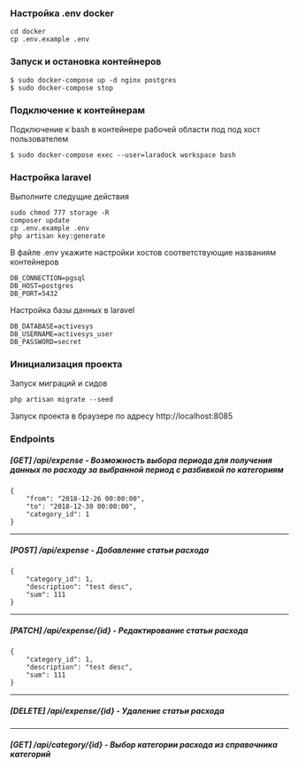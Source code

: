 ### Настройка .env docker
```
cd docker
cp .env.example .env
```

### Запуск и остановка контейнеров
```
$ sudo docker-compose up -d nginx postgres
$ sudo docker-compose stop
```

### Подключение к контейнерам
Подключение к bash в контейнере рабочей области под под хост пользователем 
```
$ sudo docker-compose exec --user=laradock workspace bash
```

### Настройка laravel
Выполните следущие действия
```
sudo chmod 777 storage -R
composer update
cp .env.example .env
php artisan key:generate
```
В файле .env укажите настройки хостов соответствующие названиям контейнеров
```
DB_CONNECTION=pgsql
DB_HOST=postgres
DB_PORT=5432
```

Настройка базы данных в laravel
```
DB_DATABASE=activesys
DB_USERNAME=activesys_user
DB_PASSWORD=secret
```

### Инициализация проекта

Запуск миграций и сидов
```
php artisan migrate --seed
```

Запуск проекта в браузере по адресу http://localhost:8085 

### Endpoints

##### [GET] /api/expense - Возможность выбора периода для получения данных по расходу за выбранной период с разбивкой по категориям 
```
{
	"from": "2018-12-26 00:00:00",
	"to": "2018-12-30 00:00:00",
	"category_id": 1
}
```

---

##### [POST] /api/expense - Добавление статьи расхода 
```
{
	"category_id": 1,
	"description": "test desc",
	"sum": 111
}
```

---

##### [PATCH] /api/expense/{id} - Редактирование статьи расхода 
```
{
	"category_id": 1,
	"description": "test desc",
	"sum": 111
}
```

---

##### [DELETE] /api/expense/{id} - Удаление статьи расхода 

---

##### [GET] /api/category/{id} - Выбор категории расхода из справочника категорий 

